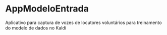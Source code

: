 # AppModeloEntrada
Aplicativo para captura de vozes de locutores voluntários para treinamento do modelo de dados no Kaldi
